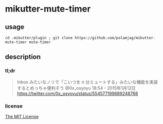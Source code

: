 # mikutter-mute-timer

## usage

```
cd .mikutter/plugin ; git clone https://github.com/polamjag/mikutter-mute-timer mute-timer
```

## description

### tl;dr

> Inbox みたいなノリで「こいつを n 分ミュートする」みたいな機能を実装するとめっちゃ便利そう
> @0x_osyoyu 18:54 - 2015年1月12日
> https://twitter.com/0x_osyoyu/status/554577199689248768

### license

[The MIT License](http://opensource.org/licenses/MIT)
